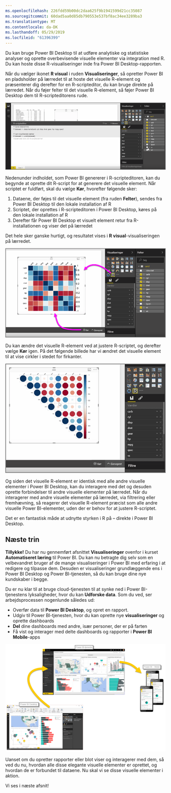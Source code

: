 ```yaml
---
ms.openlocfilehash: 226fdd59b00dc2daa625f9b1941599d21cc35087
ms.sourcegitcommit: 60dad5aa0d85db790553e537bf8ac34ee3289ba3
ms.translationtype: MT
ms.contentlocale: da-DK
ms.lasthandoff: 05/29/2019
ms.locfileid: "61396399"
---
```

Du kan bruge Power BI Desktop til at udføre analytiske og statistiske analyser og oprette overbevisende visuelle elementer via integration med R. Du kan hoste disse R-visualiseringer inde fra Power BI Desktop-rapporten.

Når du vælger ikonet **R visual** i ruden **Visualiseringer**, så opretter Power BI en pladsholder på lærredet til at hoste det visuelle R-element og præsenterer dig derefter for en R-scripteditor, du kan bruge direkte på lærredet. Når du føjer felter til det visuelle R-element, så føjer Power BI Desktop dem til R-scripteditorens rude.

![](media/3-11h-r-visual-integration/3-11h_1.png)

Nedenunder indholdet, som Power BI genererer i R-scripteditoren, kan du begynde at oprette dit R-script for at generere det visuelle element. Når scriptet er fuldført, skal du vælge **Kør**, hvorefter følgende sker:

1. Dataene, der føjes til det visuelle element (fra ruden **Felter**), sendes fra Power BI Desktop til den lokale installation af R
2. Scriptet, der oprettes i R-scripteditoren i Power BI Desktop, køres på den lokale installation af R
3. Derefter får Power BI Desktop et visuelt element retur fra R-installationen og viser det på lærredet

Det hele sker ganske hurtigt, og resultatet vises i **R visual**-visualiseringen på lærredet.

![](media/3-11h-r-visual-integration/3-11h_2.png)

Du kan ændre det visuelle R-element ved at justere R-scriptet, og derefter vælge **Kør** igen. På det følgende billede har vi ændret det visuelle element til at vise cirkler i stedet for firkanter.

![](media/3-11h-r-visual-integration/3-11h_3.png)

Og siden det visuelle R-element er identisk med alle andre visuelle elementer i Power BI Desktop, kan du interagere med det og desuden oprette forbindelser til andre visuelle elementer på lærredet. Når du interagerer med andre visuelle elementer på lærredet, via filtrering eller fremhævning, så reagerer det visuelle R-element præcist som alle andre visuelle Power BI-elementer, uden der er behov for at justere R-scriptet.

Det er en fantastisk måde at udnytte styrken i R på – direkte i Power BI Desktop.

## <a name="next-steps"></a>Næste trin
**Tillykke!** Du har nu gennemført afsnittet **Visualiseringer** ovenfor i kurset **Automatiseret læring** til Power BI. Du kan nu betragte dig selv som en velbevandret bruger af de mange visualiseringer i Power BI med erfaring i at redigere og tilpasse dem. Desuden er visualiseringer grundlæggende ens i Power BI Desktop og Power BI-tjenesten, så du kan bruge dine nye kundskaber i begge.

Du er nu klar til at bruge cloud-tjenesten til at synke ned i Power BI-tjenestens lyksaligheder, hvor du kan **Udforske data**. Som du ved, ser arbejdsprocessen nogenlunde således ud:

* Overfør data til **Power BI Desktop**, og opret en rapport.
* Udgiv til Power BI-tjenesten, hvor du kan oprette nye **visualiseringer** og oprette dashboards
* **Del** dine dashboards med andre, især personer, der er på farten
* Få vist og interager med delte dashboards og rapporter i **Power BI Mobile**-apps

![](media/3-11h-r-visual-integration/c0a1_1.png)

Uanset om du opretter rapporter eller blot viser og interagerer med dem, så ved du nu, hvordan alle disse elegante visuelle elementer er oprettet, og hvordan de er forbundet til dataene. Nu skal vi se disse visuelle elementer i aktion.

Vi ses i næste afsnit!

